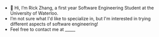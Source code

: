 - 👋 Hi, I’m Rick Zhang, a first year Software Engineering Student at the University of Waterloo.
-  I’m not sure what I'd like to specialize in, but I'm interested in trying different aspects of software engineering!
-  Feel free to contact me at _____



<!---
rickzhang716/rickzhang716 is a ✨ special ✨ repository because its `README.md` (this file) appears on your GitHub profile.
You can click the Preview link to take a look at your changes.
--->
